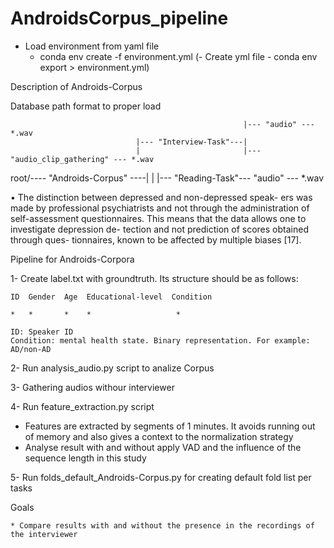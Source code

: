 # AndroidsCorpus_pipeline
- Load environment from yaml file
  - conda env create -f environment.yml
    (- Create yml file - conda env export > environment.yml)

Description of Androids-Corpus

Database path format to proper load
    
                                                        |--- "audio" --- *.wav
                                |--- "Interview-Task"---|    
                                |                       |--- "audio_clip_gathering" --- *.wav
root/---- "Androids-Corpus" ----|
                                |
                                |--- "Reading-Task"--- "audio" --- *.wav

[//]: # ()
• The distinction between depressed and non-depressed speak-
ers was made by professional psychiatrists and not through
the administration of self-assessment questionnaires. This
means that the data allows one to investigate depression de-
tection and not prediction of scores obtained through ques-
tionnaires, known to be affected by multiple biases [17].

Pipeline for Androids-Corpora

1- Create label.txt with groundtruth. Its structure should be as follows:

    ID  Gender  Age  Educational-level  Condition
    
    *   *       *    *                   *
     
    ID: Speaker ID
    Condition: mental health state. Binary representation. For example: AD/non-AD

2- Run analysis_audio.py script to analize Corpus

3- Gathering audios withour interviewer

4- Run feature_extraction.py script
  * Features are extracted by segments of 1 minutes. It avoids running out of memory and also gives a context to the normalization strategy
  * Analyse result with and without apply VAD and the influence of the sequence length in this study

5- Run folds_default_Androids-Corpus.py for creating default fold list per tasks


Goals

    * Compare results with and without the presence in the recordings of the interviewer







